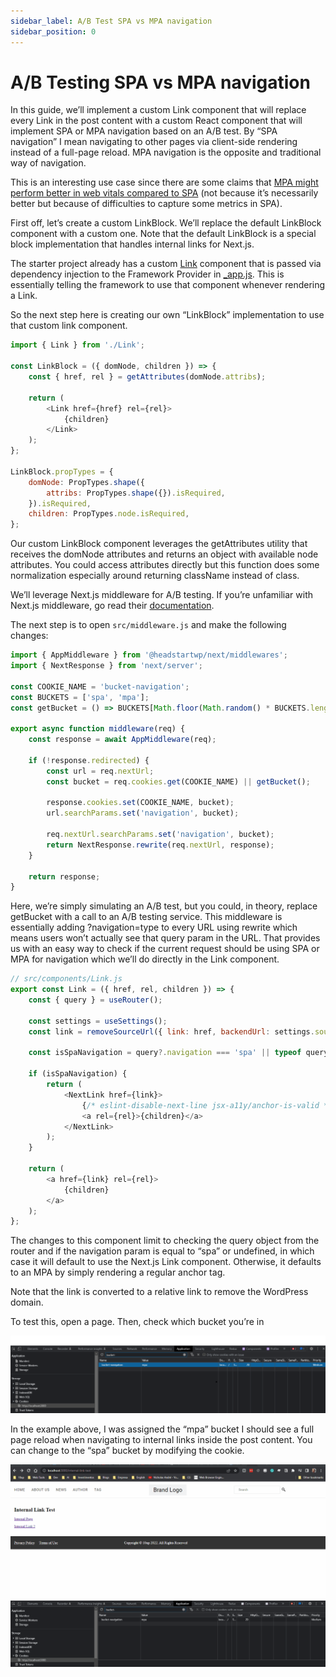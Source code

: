 ```yaml
---
sidebar_label: A/B Test SPA vs MPA navigation
sidebar_position: 0
---
```


# A/B Testing SPA vs MPA navigation

 In this guide, we’ll implement a custom Link component that will replace every Link in the post content with a custom React component that will implement SPA or MPA navigation based on an A/B test. By “SPA navigation” I mean navigating to other pages via client-side rendering instead of a full-page reload. MPA navigation is the opposite and traditional way of navigation.

 This is an interesting use case since there are some claims that [MPA might perform better in web vitals compared to SPA](https://web.dev/vitals-spa-faq/) (not because it’s necessarily better but because of difficulties to capture some metrics in SPA).

 First off, let’s create a custom LinkBlock. We’ll replace the default LinkBlock component with a custom one. Note that the default LinkBlock is a special block implementation that handles internal links for Next.js.

 The starter project already has a custom [Link](https://github.com/nicholasio/headless-tutorial/blob/trunk/src/components/Link.js) component that is passed via dependency injection to the Framework Provider in [_app.js](https://github.com/nicholasio/headless-tutorial/blob/trunk/src/pages/_app.js#L38). This is essentially telling the framework to use that component whenever rendering a Link.

So the next step here is creating our own “LinkBlock” implementation to use that custom link component.

```js
import { Link } from './Link';

const LinkBlock = ({ domNode, children }) => {
	const { href, rel } = getAttributes(domNode.attribs);

	return (
		<Link href={href} rel={rel}>
			{children}
		</Link>
	);
};

LinkBlock.propTypes = {
	domNode: PropTypes.shape({
		attribs: PropTypes.shape({}).isRequired,
	}).isRequired,
	children: PropTypes.node.isRequired,
};
```

Our custom LinkBlock component leverages the getAttributes utility that receives the domNode attributes and returns an object with available node attributes. You could access attributes directly but this function does some normalization especially around returning className instead of class.

We’ll leverage Next.js middleware for A/B testing. If you’re unfamiliar with Next.js middleware, go read their [documentation](https://nextjs.org/docs/advanced-features/middleware).

The next step is to open `src/middleware.js` and make the following changes:

```js
import { AppMiddleware } from '@headstartwp/next/middlewares';
import { NextResponse } from 'next/server';

const COOKIE_NAME = 'bucket-navigation';
const BUCKETS = ['spa', 'mpa'];
const getBucket = () => BUCKETS[Math.floor(Math.random() * BUCKETS.length)];

export async function middleware(req) {
	const response = await AppMiddleware(req);

	if (!response.redirected) {
		const url = req.nextUrl;
		const bucket = req.cookies.get(COOKIE_NAME) || getBucket();

		response.cookies.set(COOKIE_NAME, bucket);
		url.searchParams.set('navigation', bucket);

		req.nextUrl.searchParams.set('navigation', bucket);
		return NextResponse.rewrite(req.nextUrl, response);
	}

	return response;
}
```

Here, we’re simply simulating an A/B test, but you could, in theory, replace getBucket with a call to an A/B testing service. This middleware is essentially adding ?navigation=type to every URL using rewrite which means users won’t actually see that query param in the URL. That provides us with an easy way to check if the current request should be using SPA or MPA for navigation which we’ll do directly in the Link component.

```js
// src/components/Link.js
export const Link = ({ href, rel, children }) => {
	const { query } = useRouter();

	const settings = useSettings();
	const link = removeSourceUrl({ link: href, backendUrl: settings.sourceUrl || '' });

	const isSpaNavigation = query?.navigation === 'spa' || typeof query.navigation === 'undefined';

	if (isSpaNavigation) {
		return (
			<NextLink href={link}>
				{/* eslint-disable-next-line jsx-a11y/anchor-is-valid */}
				<a rel={rel}>{children}</a>
			</NextLink>
		);
	}

	return (
		<a href={link} rel={rel}>
			{children}
		</a>
	);
};
```

The changes to this component limit to checking the query object from the router and if the navigation param is equal to “spa” or undefined, in which case it will default to use the Next.js Link component. Otherwise, it defaults to an MPA by simply rendering a regular anchor tag.

Note that the link is converted to a relative link to remove the WordPress domain.

To test this, open a page. Then, check which bucket you’re in

![AB Test bucket](../../static/img/a-b-test-1.png)

In the example above, I was assigned the “mpa” bucket I should see a full page reload when navigating to internal links inside the post content. You can change to the “spa” bucket by modifying the cookie.


![AB Test Link](../../static/img/a-b-testing-link.gif)
